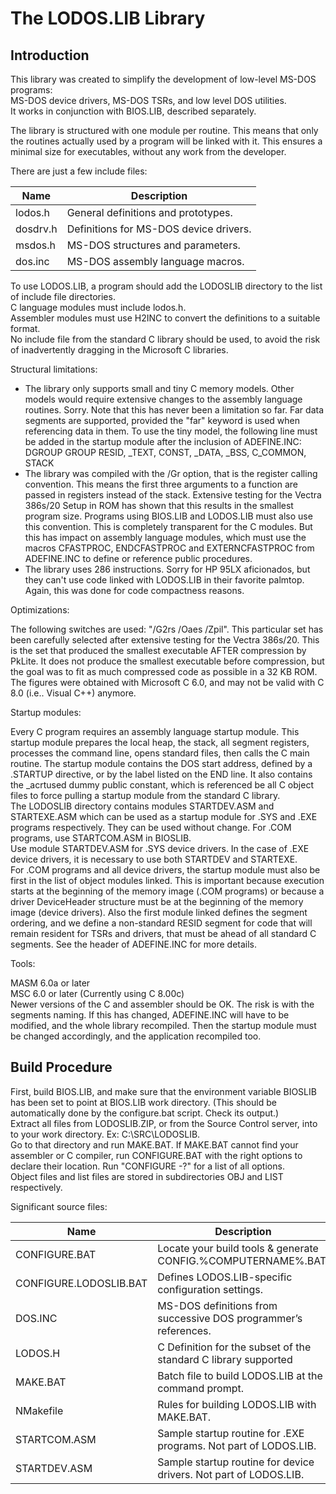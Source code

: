 ﻿The LODOS.LIB Library
=====================

Introduction
------------

This library was created to simplify the development of low-level MS-DOS programs:  
MS-DOS device drivers, MS-DOS TSRs, and low level DOS utilities.  
It works in conjunction with BIOS.LIB, described separately.

The library is structured with one module per routine. This means that only the routines actually used by a program will
be linked with it. This ensures a minimal size for executables, without any work from the developer.

There are just a few include files:

Name     | Description
---------|-------------------------------------------------------------------
lodos.h  | General definitions and prototypes.
dosdrv.h | Definitions for MS-DOS device drivers.
msdos.h  | MS-DOS structures and parameters.
dos.inc  | MS-DOS assembly language macros.

To use LODOS.LIB, a program should add the LODOSLIB directory to the list of include file directories.  
C language modules must include lodos.h.  
Assembler modules must use H2INC to convert the definitions to a suitable format.  
No include file from the standard C library should be used, to avoid the risk of inadvertently dragging in the Microsoft
C libraries.

Structural limitations:

- The library only supports small and tiny C memory models. Other models would require extensive changes to the assembly
  language routines. Sorry. Note that this has never been a limitation so far. Far data segments are supported, provided
  the "far" keyword is used when referencing data in them. To use the tiny model, the following line must be added in
  the startup module after the inclusion of ADEFINE.INC:  
    DGROUP   GROUP   RESID, _TEXT, CONST, _DATA, _BSS, C_COMMON, STACK
- The library was compiled with the /Gr option, that is the register calling convention. This means the first three
  arguments to a function are passed in registers instead of the stack. Extensive testing for the Vectra 386s/20 Setup
  in ROM has shown that this results in the smallest program size. Programs using BIOS.LIB and LODOS.LIB  must also use
  this convention. This is completely transparent for the C modules. But this has impact on assembly language modules,
  which must use the macros CFASTPROC, ENDCFASTPROC and EXTERNCFASTPROC from ADEFINE.INC to define or reference public
  procedures.
- The library uses 286 instructions. Sorry for HP 95LX aficionados, but they can't use code linked with LODOS.LIB in
  their favorite palmtop. Again, this was done for code compactness reasons.

 
Optimizations:

The following switches are used: "/G2rs /Oaes /Zpil". This particular set has been carefully selected after extensive
testing for the Vectra 386s/20. This is the set that produced the smallest executable AFTER compression by PkLite.
It does not produce the smallest executable before compression, but the goal was to fit as much compressed code as
possible in a 32 KB ROM.  
The figures were obtained with Microsoft C 6.0, and may not be valid with C 8.0 (i.e.. Visual C++) anymore.

Startup modules:

Every C program requires an assembly language startup module. This startup module prepares the local heap, the stack,
all segment registers, processes the command line, opens standard files, then calls the C main routine. The startup
module contains the DOS start address, defined by a .STARTUP directive, or by the label listed on the END line. It also
contains the _acrtused dummy public constant, which is referenced be all C object files to force pulling a startup
module from the standard C library.  
The LODOSLIB directory contains modules STARTDEV.ASM and STARTEXE.ASM which can be used as a startup module for .SYS
and .EXE programs respectively. They can be used without change. For .COM programs, use STARTCOM.ASM in BIOSLIB.  
Use module STARTDEV.ASM for .SYS device drivers. In the case of .EXE device drivers, it is necessary to use both
STARTDEV and STARTEXE.  
For .COM programs and all device drivers, the startup module must also be first in the list of object modules linked.
This is important because execution starts at the beginning of the memory image (.COM programs) or because a driver
DeviceHeader structure must be at the beginning of the memory image (device drivers). Also the first module linked
defines the segment ordering, and we define a non-standard RESID segment for code that will remain resident for TSRs
and drivers, that must be ahead of all standard C segments. See the header of ADEFINE.INC for more details.

Tools:

MASM 6.0a or later  
MSC 6.0 or later (Currently using C 8.00c)  
Newer versions of the C and assembler should be OK. The risk is with the segments naming. If this has changed,
ADEFINE.INC will have to be modified, and the whole library recompiled. Then the startup module must be changed
accordingly, and the application recompiled too.


Build Procedure
---------------

First, build BIOS.LIB, and make sure that the environment variable BIOSLIB has been set to point at BIOS.LIB work
directory. (This should be automatically done by the configure.bat script. Check its output.)  
Extract all files from LODOSLIB.ZIP, or from the Source Control server, into to your work directory. Ex: C:\SRC\LODOSLIB.  
Go to that directory and run MAKE.BAT. If MAKE.BAT cannot find your assembler or C compiler, run CONFIGURE.BAT with the
right options to declare their location. Run "CONFIGURE -?" for a list of all options.  
Object files and list files are stored in subdirectories OBJ and LIST respectively.

Significant source files:

Name                    | Description
------------------------|-----------------------------------------------------------------------
CONFIGURE.BAT           | Locate your build tools & generate CONFIG.%COMPUTERNAME%.BAT.
CONFIGURE.LODOSLIB.BAT  | Defines LODOS.LIB-specific configuration settings.
DOS.INC                 | MS-DOS definitions from successive DOS programmer’s references.
LODOS.H                 | C Definition for the subset of the standard C library supported
MAKE.BAT                | Batch file to build LODOS.LIB at the command prompt.
NMakefile               | Rules for building LODOS.LIB with MAKE.BAT.
STARTCOM.ASM            | Sample startup routine for .EXE programs. Not part of LODOS.LIB.
STARTDEV.ASM            | Sample startup routine for device drivers. Not part of LODOS.LIB.
